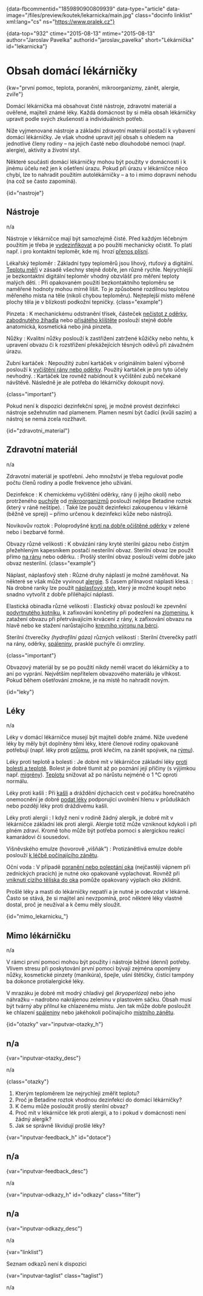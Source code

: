 
{data-fbcommentid="1859890900809939" data-type="article" data-image="/files/preview/koutek/lekarnicka/main.jpg" class="docinfo linklist" xml:lang="cs" ns="https://www.pralek.cz"}

{data-top="932" ctime="2015-08-13" mtime="2015-08-13" author="Jaroslav Pavelka" authorid="jaroslav_pavelka" short="Lékárnička" id="lekarnicka"}

# Obsah domácí lékárničky

{kw="první pomoc, teplota, poranění, mikroorganizmy, zánět, alergie, zvíře"}

Domácí lékárnička má obsahovat čisté nástroje, zdravotní materiál a ověřené, majiteli známé léky. Každá domácnost by si měla obsah lékárničky upravit podle svých zkušeností a individuálních potřeb.

Níže vyjmenované nástroje a základní zdravotní materiál postačí k vybavení domácí lékárničky. Je však vhodné upravit její obsah s ohledem na jednotlivé členy rodiny – na jejich časté nebo dlouhodobé nemoci (např. alergie), aktivity a životní styl.

Některé součásti domácí lékárničky mohou být použity v domácnosti i k jinému účelu než jen k ošetření úrazu. Pokud při úrazu v lékárničce něco chybí, lze to nahradit použitím autolékárničky – a to i mimo dopravní nehodu (na což se často zapomíná).

{id="nastroje"}

## Nástroje

n/a

Nástroje v lékárničce mají být samozřejmě čisté. Před každým léčebným použitím je třeba je [vydezinfikovat][1] a po použití mechanicky očistit. To platí např. i pro kontaktní teploměr, kde mj. hrozí [přenos plísní][2].

Lékařský teploměr
:   Základní typy teploměrů jsou lihový, rtuťový a digitální. [Teplotu měří][3] v zásadě všechny stejně dobře, jen různě rychle. Nejrychlejší je bezkontaktní digitální teploměr vhodný obzvlášť pro měření teploty malých dětí.
:   Při opakovaném použití bezkontaktního teploměru se naměřené hodnoty mohou mírně lišit. To je způsobené rozdílnou teplotou měřeného místa na těle (nikoli chybou teploměru). Nejteplejší místo měřené plochy těla je v blízkosti podkožní tepničky. {class="example"}

Pinzeta
:   K mechanickému odstranění třísek, částeček [nečistot z oděrky][4], [zabodnutého žihadla][5] nebo [přisátého klíštěte][6] poslouží stejně dobře anatomická, kosmetická nebo jiná pinzeta.

Nůžky
:   Kvalitní nůžky poslouží k zastřižení zatržené kůžičky nebo nehtu, k upravení obvazu či k rozstřižení překážejících těsných oděvů při závažném úrazu.

Zubní kartáček
:   Nepoužitý zubní kartáček v originálním balení výborně poslouží k [vyčištění rány nebo oděrky][4]. Použitý kartáček je pro tyto účely nevhodný.
:   Kartáček lze rovněž nabídnout k vyčištění zubů nečekané návštěvě. Následně je ale potřeba do lékárničky dokoupit nový.

{class="important"}

Pokud není k dispozici dezinfekční sprej, je možné provést dezinfekci nástroje sežehnutím nad plamenem. Plamen nesmí být čadící (kvůli sazím) a nástroj se nemá zcela rozžhavit.

{id="zdravotni_material"}

## Zdravotní materiál

n/a

Zdravotní materiál je spotřební. Jeho množství je třeba regulovat podle počtu členů rodiny a podle frekvence jeho užívání.

Dezinfekce
:   K chemickému vyčištění oděrky, rány (i jejího okolí) nebo protrženého [puchýře][7] od [mikroorganizmů][1] poslouží nejlépe Betadine roztok (který v ráně neštípe).
:   Také lze použít dezinfekci zakoupenou v lékárně (běžně ve spreji) – přímo určenou k dezinfekci kůže nebo nástrojů.

Novikovův roztok
:   Poloprodyšné [krytí na dobře očištěné oděrky][4] v zelené nebo i bezbarvé formě.

Obvazy různé velikosti
:   K obvázání rány kryté sterilní gázou nebo čistým přežehleným kapesníkem postačí nesterilní obvaz. Sterilní obvaz lze použít přímo [na ránu][8] nebo oděrku.
:   Prošlý sterilní obvaz poslouží velmi dobře jako obvaz nesterilní. {class="example"}

Náplast, náplasťový steh
:   Různé druhy náplastí je možné zaměňovat. Na některé se však může vyvinout [alergie][9]. S časem přilnavost náplasti klesá.
:   Na drobné ranky lze použít [náplasťový steh][10], který je možné koupit nebo snadno vytvořit z dobře přiléhající náplasti.

Elastická obinadla různé velikosti
:   Elastický obvaz poslouží ke zpevnění [podvrtnutého kotníku][11], k zafixování končetiny při podezření na [zlomeninu][12], k zatažení obvazu při přetrvávajícím krvácení z rány, k zafixování obvazu na hlavě nebo ke stažení narůstajícího [krevního výronu na bérci][13].

Sterilní čtverečky _(hydrofilní gáza)_ různých velikostí
:   Sterilní čtverečky patří na rány, oděrky, [spáleniny][14], prasklé puchýře či omrzliny.

{class="important"}

Obvazový materiál by se po použití nikdy neměl vracet do lékárničky a to ani po vyprání. Největším nepřítelem obvazového materiálu je vlhkost. Pokud během ošetřování zmokne, je na místě ho nahradit novým.

{id="leky"}

## Léky

n/a

Léky v domácí lékárničce musejí být majiteli dobře známé. Níže uvedené léky by měly být doplněny těmi léky, které členové rodiny opakovaně potřebují (např. léky proti [průjmu][15], proti křečím, na zánět spojivek, na [rýmu][16]).

Léky proti teplotě a bolesti
:   Je dobré mít v lékárničce základní léky [proti bolesti a teplotě][17]. Bolest je dobré tlumit až po poznání její příčiny (s výjimkou např. [migrény][18]). [Teplotu][3] snižovat až po nárůstu nejméně o 1 °C oproti normálu.

Léky proti kašli
:   Při [kašli][19] a dráždění dýchacích cest v počátku horečnatého onemocnění je dobré [podat léky][20] podporující uvolnění hlenu v průduškách nebo později léky proti dráždivému kašli.

Léky proti alergii
:   I když není v rodině žádný alergik, je dobré mít v lékárničce základní lék proti alergii. Alergie totiž může vzniknout kdykoli i při plném zdraví. Kromě toho může být potřeba pomoci s alergickou reakcí kamarádovi či sousedovi.

Višněvského emulze (hovorově „višňák“)
:   Protizánětlivá emulze dobře poslouží [k léčbě počínajícího zánětu][21].

Oční voda
:   V případě [poranění nebo poleptání oka][22] (nejčastěji vápnem při zednických pracích) je nutné oko opakovaně vyplachovat. Rovněž při [vniknutí cizího tělíska do oka][23] pomůže opakovaný výplach oko zklidnit.

Prošlé léky a masti do lékárničky nepatří a je nutné je odevzdat v lékárně. Často se stává, že si majitel ani nevzpomíná, proč některé léky vlastně dostal, proč je neužíval a k čemu měly sloužit.

{id="mimo\_lekarnicku\_"}

## Mimo lékárničku

n/a

V rámci první pomoci mohou být použity i nástroje běžné (denní) potřeby. Vlivem stresu při poskytování první pomoci bývají zejména opomíjeny nůžky, kosmetické pinzety (manikúra), špejle, ušní štětičky, čistící tampóny ba dokonce protialergické léky.

V mrazáku je dobré mít modrý chladivý gel _(kryoperlóza)_ nebo jeho náhražku – nadrobno nakrájenou zeleninu v plastovém sáčku. Obsah musí být tvárný aby přilnul ke chlazenému místu. Jen tak může dobře posloužit ke chlazení [spáleniny][14] nebo jakéhokoli počínajícího [místního zánětu][21].

{id="otazky" var="inputvar-otazky_h"}

## n/a

{var="inputvar-otazky_desc"}

n/a

{class="otazky"}

  1. Kterým teploměrem lze nejrychleji změřit teplotu?
  2. Proč je Betadine roztok vhodnou dezinfekcí do domácí lékárničky?
  3. K čemu může posloužit prošlý sterilní obvaz?
  4. Proč mít v lékárničce lék proti alergii, a to i pokud v domácnosti není žádný alergik?
  5. Jak se správně likvidují prošlé léky?

{var="inputvar-feedback_h" id="dotace"}

## n/a

{var="inputvar-feedback_desc"}

n/a

{var="inputvar-odkazy_h" id="odkazy" class="filter"}

## n/a

{var="inputvar-odkazy_desc"}

n/a

{var="linklist"}

Seznam odkazů není k dispozici

{var="inputvar-taglist" class="taglist"}

n/a

 [1]: bakterie
 [2]: plisne_kuze
 [3]: teplota
 [4]: odreniny_neboli_oderky
 [5]: poraneni_jedovatym_zviretem
 [6]: prisate_kliste
 [7]: puchyr_mozol_kuri_oko
 [8]: bodne_a_strelne_poraneni
 [9]: projevy_alergie
 [10]: naplastovy_steh
 [11]: podvrtnuti_kotniku
 [12]: zlomeniny_kosti
 [13]: boule_nasledkem_urazu
 [14]: ochlazeni_spaleniny
 [15]: funkcni_poruchy_traveni
 [16]: ryma_a_smrkani
 [17]: leky_proti_bolesti
 [18]: bolest_hlavy_migrena
 [19]: kasel_a_typy_kasle
 [20]: lekove_formy
 [21]: lecba_zanetu
 [22]: nalehavost_lekarskeho_vysetreni
 [23]: telisko_v_oku

